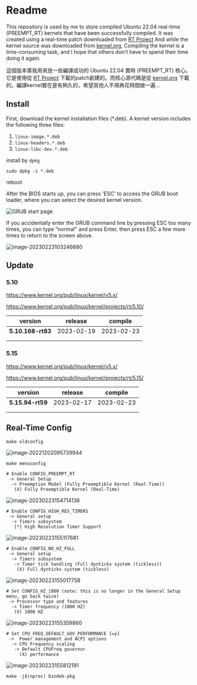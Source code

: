# Readme

This repository is used by me to store compiled Ubuntu 22.04 real-time (PREEMPT_RT) kernels that have been successfully compiled. It was created using a real-time patch downloaded from [RT Project](https://www.kernel.org/pub/linux/kernel/projects/rt/) And while the kernel source was downloaded from [kernel.org](https://www.kernel.org/pub/linux/kernel), Compiling the kernel is a time-consuming task, and I hope that others don't have to spend their time doing it again.



這個版本庫我用來放一些編譯成功的 Ubuntu 22.04 實時 (PREEMPT_RT) 核心。它是使用從 [RT Project](https://www.kernel.org/pub/linux/kernel/projects/rt/) 下載的patch創建的。而核心源代碼是從 [kernel.org](https://www.kernel.org/pub/linux/kernel) 下載的。編譯kernel實在是有夠久的，希望其他人不用再花時間做一遍...



## Install

First, download the kernel installation files (*.deb). A kernel version includes the following three files:

1. `linux-image.*.deb`
2. `linux-headers.*.deb`
3. `linux-libc-dev.*.deb`

install by `dpkg`

```shell
sudo dpkg -i *.deb
```

reboot

After the BIOS starts up, you can press 'ESC' to access the GRUB boot loader, where you can select the desired kernel version.

![GRUB start page](pic/readme/sSCzp.png)

If you accidentally enter the GRUB command line by pressing ESC too many times, you can type "normal" and press Enter, then press ESC a few more times to return to the screen above.

![image-20230223103246880](pic/readme/image-20230223103246880.png)





## Update

### 5.10

https://www.kernel.org/pub/linux/kernel/v5.x/

https://www.kernel.org/pub/linux/kernel/projects/rt/5.10/

| version           | release    | compile    |
| ----------------- | ---------- | ---------- |
| **5.10.168-rt83** | 2023-02-19 | 2023-02-23 |
|                   |            |            |
|                   |            |            |



### 5.15

https://www.kernel.org/pub/linux/kernel/v5.x/

https://www.kernel.org/pub/linux/kernel/projects/rt/5.15/

| version          | release    | compile    |
| ---------------- | ---------- | ---------- |
| **5.15.94-rt59** | 2023-02-17 | 2023-02-23 |
|                  |            |            |
|                  |            |            |



## Real-Time Config

```she
make oldconfig
```

![image-20221202095739944](pic/readme/image-20221202095739944-1677116198824-1.png)



```shell
make menuconfig
```

```shell
# Enable CONFIG_PREEMPT_RT
 -> General Setup
  -> Preemption Model (Fully Preemptible Kernel (Real-Time))
   (X) Fully Preemptible Kernel (Real-Time)
```

![image-20230223154714136](pic/readme/image-20230223154714136.png)



```shell
# Enable CONFIG_HIGH_RES_TIMERS
 -> General setup
  -> Timers subsystem
   [*] High Resolution Timer Support
```

![image-20230223155117681](pic/readme/image-20230223155117681.png)



```shell
# Enable CONFIG_NO_HZ_FULL
 -> General setup
  -> Timers subsystem
   -> Timer tick handling (Full dynticks system (tickless))
    (X) Full dynticks system (tickless)
```

![image-20230223155017758](pic/readme/image-20230223155017758.png)



```shell
# Set CONFIG_HZ_1000 (note: this is no longer in the General Setup menu, go back twice)
 -> Processor type and features
  -> Timer frequency (1000 HZ)
   (X) 1000 HZ
```

![image-20230223155359860](pic/readme/image-20230223155359860.png)



```shell
# Set CPU_FREQ_DEFAULT_GOV_PERFORMANCE [=y]
 ->  Power management and ACPI options
  -> CPU Frequency scaling
   -> Default CPUFreq governor
     (X) performance
```

![image-20230223155812191](pic/readme/image-20230223155812191.png)



```shell
make -j$(nproc) bindeb-pkg
```
